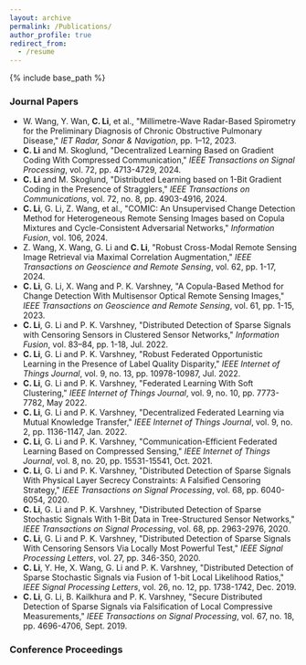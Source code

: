 ```yaml
---
layout: archive
permalink: /Publications/
author_profile: true
redirect_from:
  - /resume
---
```


{% include base_path %}

### Journal Papers

- W. Wang, Y. Wan, **C. Li**, et al., "Millimetre-Wave Radar-Based Spirometry for the Preliminary Diagnosis of Chronic Obstructive Pulmonary Disease," *IET Radar, Sonar & Navigation*, pp. 1–12, 2023.
- **C. Li** and M. Skoglund, "Decentralized Learning Based on Gradient Coding With Compressed Communication," *IEEE Transactions on Signal Processing*, vol. 72, pp. 4713-4729, 2024.
- **C. Li** and M. Skoglund, "Distributed Learning based on 1-Bit Gradient Coding in the Presence of Stragglers," *IEEE Transactions on Communications*, vol. 72, no. 8, pp. 4903-4916, 2024.
- **C. Li**, G. Li, Z. Wang, et al., "COMIC: An Unsupervised Change Detection Method for Heterogeneous Remote Sensing Images based on Copula Mixtures and Cycle-Consistent Adversarial Networks," *Information Fusion*, vol. 106, 2024.
- Z. Wang, X. Wang, G. Li and **C. Li**, "Robust Cross-Modal Remote Sensing Image Retrieval via Maximal Correlation Augmentation," *IEEE Transactions on Geoscience and Remote Sensing*, vol. 62, pp. 1-17, 2024.
- **C. Li**, G. Li, X. Wang and P. K. Varshney, "A Copula-Based Method for Change Detection With Multisensor Optical Remote Sensing Images," *IEEE Transactions on Geoscience and Remote Sensing*, vol. 61, pp. 1-15, 2023.
- **C. Li**, G. Li and P. K. Varshney, "Distributed Detection of Sparse Signals with Censoring Sensors in Clustered Sensor Networks," *Information Fusion*, vol. 83–84, pp. 1-18, Jul. 2022.
- **C. Li**, G. Li and P. K. Varshney, "Robust Federated Opportunistic Learning in the Presence of Label Quality Disparity," *IEEE Internet of Things Journal*, vol. 9, no. 13, pp. 10978-10987, Jul. 2022.
- **C. Li**, G. Li and P. K. Varshney, "Federated Learning With Soft Clustering," *IEEE Internet of Things Journal*, vol. 9, no. 10, pp. 7773-7782, May 2022.
- **C. Li**, G. Li and P. K. Varshney, "Decentralized Federated Learning via Mutual Knowledge Transfer," *IEEE Internet of Things Journal*, vol. 9, no. 2, pp. 1136-1147, Jan. 2022.
- **C. Li**, G. Li and P. K. Varshney, "Communication-Efficient Federated Learning Based on Compressed Sensing," *IEEE Internet of Things Journal*, vol. 8, no. 20, pp. 15531-15541, Oct. 2021.
- **C. Li**, G. Li and P. K. Varshney, "Distributed Detection of Sparse Signals With Physical Layer Secrecy Constraints: A Falsified Censoring Strategy," *IEEE Transactions on Signal Processing*, vol. 68, pp. 6040-6054, 2020.
- **C. Li**, G. Li and P. K. Varshney, "Distributed Detection of Sparse Stochastic Signals With 1-Bit Data in Tree-Structured Sensor Networks," *IEEE Transactions on Signal Processing*, vol. 68, pp. 2963-2976, 2020.
- **C. Li**, G. Li and P. K. Varshney, "Distributed Detection of Sparse Signals With Censoring Sensors Via Locally Most Powerful Test," *IEEE Signal Processing Letters*, vol. 27, pp. 346-350, 2020.
- **C. Li**, Y. He, X. Wang, G. Li and P. K. Varshney, "Distributed Detection of Sparse Stochastic Signals via Fusion of 1-bit Local Likelihood Ratios," *IEEE Signal Processing Letters*, vol. 26, no. 12, pp. 1738-1742, Dec. 2019.
- **C. Li**, G. Li, B. Kailkhura and P. K. Varshney, "Secure Distributed Detection of Sparse Signals via Falsification of Local Compressive Measurements," *IEEE Transactions on Signal Processing*, vol. 67, no. 18, pp. 4696-4706, Sept. 2019.

### Conference Proceedings
